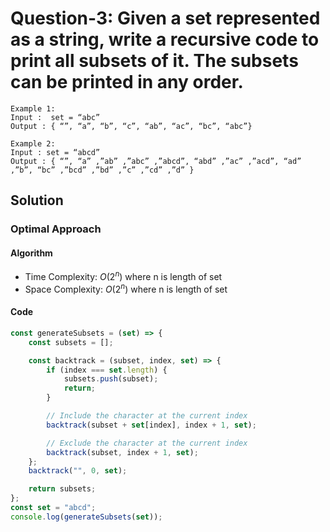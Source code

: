 # Question-3: Given a set represented as a string, write a recursive code to print all subsets of it. The subsets can be printed in any order.


```
Example 1:
Input :  set = “abc”
Output : { “”, “a”, “b”, “c”, “ab”, “ac”, “bc”, “abc”}

Example 2:
Input : set = “abcd”
Output : { “”, “a” ,”ab” ,”abc” ,”abcd”, “abd” ,”ac” ,”acd”, “ad” ,”b”, “bc” ,”bcd” ,”bd” ,”c” ,”cd” ,”d” }
```


## Solution


### Optimal Approach


#### Algorithm


- Time Complexity: $O(2^n)$ where n is length of set
- Space Complexity: $O(2^n)$ where n is length of set


#### Code


```javascript
const generateSubsets = (set) => {
    const subsets = [];

    const backtrack = (subset, index, set) => {
        if (index === set.length) {
            subsets.push(subset);
            return;
        }

        // Include the character at the current index
        backtrack(subset + set[index], index + 1, set);

        // Exclude the character at the current index
        backtrack(subset, index + 1, set);
    };
    backtrack("", 0, set);

    return subsets;
};
const set = "abcd";
console.log(generateSubsets(set));
```